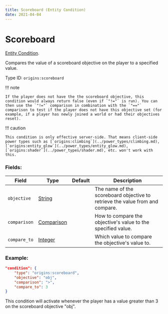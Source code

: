 ```yaml
---
title: Scoreboard (Entity Condition)
date: 2021-04-04
---
```

# Scoreboard

[Entity Condition](../entity_conditions.md).

Compares the value of a scoreboard objective on the player to a specified value.

Type ID: `origins:scoreboard`

!!! note

    If the player does not have the the scoreboard objective, this condition would always return false (even if `"!="` is run). You can then use the `"!="` comparison in combination with the `"=="` comparison to test if the player does not have this objective set (for example, if a player has newly joined a world or had their objectives reset).

!!! caution

    This condition is only effective server-side. That means client-side power types such as [`origins:climbing`](../power_types/climbing.md), [`origins:entity_glow`](../power_types/entity_glow.md), [`origins:shader`](../power_types/shader.md), etc. won't work with this.

### Fields:

Field  | Type | Default | Description
-------|------|---------|-------------
`objective` | [String](../data_types/comparison.md) | | The name of the scoreboard objective to retrieve the value from and compare.
`comparison` | [Comparison](../data_types/comparison.md) | | How to compare the objective's value to the specified value.
`compare_to` | [Integer](../data_types/integer.md) | | Which value to compare the objective's value to.

### Example:

```json
"condition": {
    "type": "origins:scoreboard",
    "objective": "obj",
    "comparison": ">",
    "compare_to": 3
}
```

This condition will activate whenever the player has a value greater than 3 on the scoreboard objective "obj".
